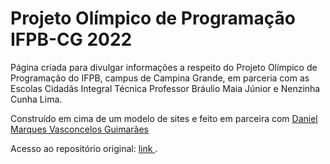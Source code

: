 <h1> Projeto Olímpico de Programação IFPB-CG 2022 </h1>

<p>
  Página criada para divulgar informações a respeito do Projeto Olímpico de Programação do IFPB, campus de Campina Grande, em parceria com as Escolas
  Cidadãs Integral Técnica Professor Bráulio Maia Júnior e Nenzinha Cunha Lima.
</p>
<p>
  Construído em cima de um modelo de sites e feito em parceira com <a href="https://github.com/danielmarquesvg"> Daniel Marques Vasconcelos Guimarães </a>
</p>
<p>
  Acesso ao repositório original: <a href="https://github.com/olimpiadadeinformaticaifpb/olimpiadadeinformaticaifpb.github.io"> link </a>.
</p>
